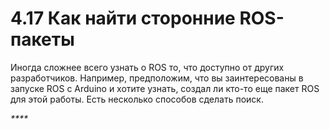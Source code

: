 # 4.17 Как найти сторонние ROS-пакеты

Иногда сложнее всего узнать о ROS то, что доступно от других разработчиков. Например, предположим, что вы заинтересованы в запуске ROS с Arduino и хотите узнать, создал ли кто-то еще пакет ROS для этой работы. Есть несколько способов сделать поиск.

_\*\*\*\*_

